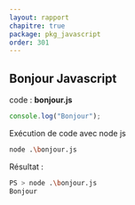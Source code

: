 ```yaml
---
layout: rapport
chapitre: true
package: pkg_javascript
order: 301
---
```


<!-- new slide -->

## Bonjour Javascript


code : **bonjour.js**

````js
console.log("Bonjour");
````

Exécution de code avec node js

````bash
node .\bonjour.js
````

Résultat : 

````bash
PS > node .\bonjour.js
Bonjour
````